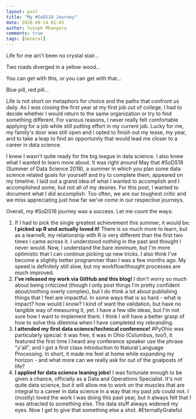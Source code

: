 ```yaml
---
layout: post
title: "My #SoDS18 Journey"
date: 2018-09-14 01:43
author: Yusuph Mkangara
comments: true
tags: [General]
---
```

Life for me ain't been no crystal stair...

Two roads diverged in a yellow wood...

You can get with this, or you can get with that...

Blue pill, red pill...

Life is not short on metaphors for choice and the paths that confront us daily. As I was closing the first year at my first job out of college, I had to decide whether I would return to the same organization or try to find something different. For various reasons, I never really felt comfortable applying for a job while still putting effort in my current job. Lucky for me, my family's door was still open and I opted to finish out my lease, my year, and to take a leap to find an opportunity that would lead me closer to a career in data science.<!--more-->

I knew I wasn't quite ready for the big league in data science. I also knew what I wanted to learn more about. It was right around May that #SoDS18 (Summer of Data Science 2018), a summer in which you plan some data science related goals for yourself and try to complete them, appeared on my timeline. I laid out a grand idea of what I wanted to accomplish and I accomplished some, but not all of my desires. For this post, I wanted to document what I did accomplish. Too often, we are our toughest critic and we miss appreciating just how far we've come in our respective journeys.

Overall, my #SoDS18 journey was a success. Let me count the ways:
<ol>
	<li>If I had to pick the single greatest achievement this summer, it would be: <strong>I picked up R and actually loved it!</strong> There is so much more to learn, but as a learneR, my relationship with R is very different than the first two times I came across it. I understood nothing in the past and thought I never would. Now, I understand the bare minimum, but I'm more optimistic that I can continue picking up new tricks. I also think I've become a slightly better programmer than I was a few months ago. My speed is definitely still slow, but my workflow/thought processes are much improved.</li>
	<li><strong>I've released my work via GitHub and this blog!</strong> I don't worry so much about being criticized (though I only post things I'm pretty confident about/nothing overly complex), but I do think a lot about publishing things that I feel are impactful. In some ways that is so hard - what is impact? how would I know? I kind of want the validation, but have no tangible way of measuring it, yet. I have a few idle ideas, but I'm not sure how I want to implement them. I think I will have a better grasp of how to solve this dilemma when I have completed my rebranding.</li>
	<li><strong>I attended my first data science/technical conference!</strong> #PyOhio was particularly special: it was free, it was in Ohio (Columbus, too!), it featured the first time I heard any conference speaker use the phrase "y'all", and I got a first class introduction to Natural Language Processing. In short, it made me feel at home while expanding my horizon - and what more can we really ask for out of the goalposts of life?</li>
	<li><strong>I applied for data science leaning jobs!</strong> I was fortunate enough to be given a chance, officially as a Data and Operations Specialist. It's not quite data science, but it will allow me to work on the muscles that are integral to a career in data science in a way that my past job could not. I (mostly) loved the work I was doing this past year, but it always felt that I was attracted to something else. The data stuff always widened my eyes. Now I get to give that something else a shot. #EternallyGrateful</li>
</ol>

